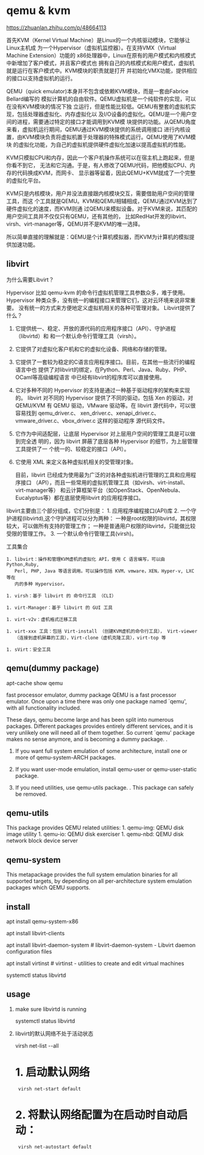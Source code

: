 # qemu & kvm 

https://zhuanlan.zhihu.com/p/48664113

首先KVM（Kernel Virtual Machine）是Linux的一个内核驱动模块，它能够让Linux主机成
为一个Hypervisor（虚拟机监控器）。在支持VMX（Virtual Machine Extension）功能的
x86处理器中，Linux在原有的用户模式和内核模式中新增加了客户模式，并且客户模式也
拥有自己的内核模式和用户模式，虚拟机就是运行在客户模式中。KVM模块的职责就是打开
并初始化VMX功能，提供相应的接口以支持虚拟机的运行。

QEMU（quick emulator)本身并不包含或依赖KVM模块，而是一套由Fabrice Bellard编写的
模拟计算机的自由软件。QEMU虚拟机是一个纯软件的实现，可以在没有KVM模块的情况下独
立运行，但是性能比较低。QEMU有整套的虚拟机实现，包括处理器虚拟化、内存虚拟化以
及I/O设备的虚拟化。QEMU是一个用户空间的进程，需要通过特定的接口才能调用到KVM模
块提供的功能。从QEMU角度来看，虚拟机运行期间，QEMU通过KVM模块提供的系统调用接口
进行内核设置，由KVM模块负责将虚拟机置于处理器的特殊模式运行。QEMU使用了KVM模块
的虚拟化功能，为自己的虚拟机提供硬件虚拟化加速以提高虚拟机的性能。

KVM只模拟CPU和内存，因此一个客户机操作系统可以在宿主机上跑起来，但是你看不到它，
无法和它沟通。于是，有人修改了QEMU代码，把他模拟CPU、内存的代码换成KVM，而网卡、
显示器等留着，因此QEMU+KVM就成了一个完整的虚拟化平台。

KVM只是内核模块，用户并没法直接跟内核模块交互，需要借助用户空间的管理工具，而这
个工具就是QEMU。KVM和QEMU相辅相成，QEMU通过KVM达到了硬件虚拟化的速度，而KVM则通
过QEMU来模拟设备。对于KVM来说，其匹配的用户空间工具并不仅仅只有QEMU，还有其他的，
比如RedHat开发的libvirt、virsh、virt-manager等，QEMU并不是KVM的唯一选择。

所以简单直接的理解就是：QEMU是个计算机模拟器，而KVM为计算机的模拟提供加速功能。


## libvirt

为什么需要Libvirt？

Hypervisor 比如 qemu-kvm 的命令行虚拟机管理工具参数众多，难于使用。
Hypervisor 种类众多，没有统一的编程接口来管理它们，这对云环境来说非常重要。
没有统一的方式来方便地定义虚拟机相关的各种可管理对象。
Libvirt提供了什么？

1. 它提供统一、稳定、开放的源代码的应用程序接口（API）、守护进程 （libvirtd）和
   和一个默认命令行管理工具（virsh）。

1. 它提供了对虚拟化客户机和它的虚拟化设备、网络和存储的管理。

1. 它提供了一套较为稳定的C语言应用程序接口。目前，在其他一些流行的编程语言中也
   提供了对libvirt的绑定，在Python、Perl、Java、Ruby、PHP、OCaml等高级编程语言
   中已经有libvirt的程序库可以直接使用。

1. 它对多种不同的 Hypervisor 的支持是通过一种基于驱动程序的架构来实现的。
   libvirt 对不同的 Hypervisor 提供了不同的驱动，包括 Xen 的驱动，对QEMU/KVM 有
   QEMU 驱动，VMware 驱动等。在 libvirt 源代码中，可以很容易找到 qemu_driver.c、
   xen_driver.c、xenapi_driver.c、vmware_driver.c、vbox_driver.c 这样的驱动程序
   源代码文件。

1. 它作为中间适配层，让底层 Hypervisor 对上层用户空间的管理工具是可以做到完全透
   明的，因为 libvirt 屏蔽了底层各种 Hypervisor 的细节，为上层管理工具提供了一
   个统一的、较稳定的接口（API）。

1. 它使用 XML 来定义各种虚拟机相关的受管理对象。

   目前，libvirt 已经成为使用最为广泛的对各种虚拟机进行管理的工具和应用程序接口
   （API），而且一些常用的虚拟机管理工具（如virsh、virt-install、virt-manager等）
   和云计算框架平台（如OpenStack、OpenNebula、Eucalyptus等）都在底层使用libvirt
   的应用程序接口。


libvirt主要由三个部分组成，它们分别是：
    1. 应用程序编程接口(API)库
    2. 一个守护进程(libvirtd),这个守护进程可以分为两种：
        一种是root权限的libvirtd，其权限较大，可以做所有支持的管理工作；
        一种是普通用户权限的libvirtd，只能做比较受限的管理工作。
    3. 一个默认命令行管理工具(virsh)。



工具集合

    1. libvirt：操作和管理KVM虚机的虚拟化 API，使用 C 语言编写，可以由 Python,Ruby,
       Perl, PHP, Java 等语言调用。可以操作包括 KVM，vmware，XEN，Hyper-v, LXC 等在
       内的多种 Hypervisor。

    1. virsh：基于 libvirt 的 命令行工具 （CLI）

    1. virt-Manager：基于 libvirt 的 GUI 工具

    1. virt-v2v：虚机格式迁移工具

    1. virt-xxx 工具：包括 Virt-install （创建KVM虚机的命令行工具）， Virt-viewer
       （连接到虚机屏幕的工具），Virt-clone（虚机克隆工具），virt-top 等

    1. sVirt：安全工具


## qemu(dummy package)

apt-cache show qemu

fast processor emulator, dummy package QEMU is a fast processor emulator. Once
upon a time there was only one package named `qemu', with all functionality
included. 

These days, qemu become large and has been split into numerous packages.
Different packages provides entirely different services, and it is very
unlikely one will need all of them together. So current `qemu' package makes no
sense anymore, and is becoming a dummy package.  .  

1. If you want full system emulation of some architecture, install one or more
   of qemu-system-ARCH packages. 

1. If you want user-mode emulation, install qemu-user or qemu-user-static
   package. 

1. If you need utilities, use qemu-utils package.  .  This package can safely
   be removed.


## qemu-utils

This package provides QEMU related utilities:
    1. qemu-img: QEMU disk image utility
    1. qemu-io:  QEMU disk exerciser
    1. qemu-nbd: QEMU disk network block device server


## qemu-system

This metapackage provides the full system emulation binaries for all supported
targets, by depending on all per-architecture system emulation packages which
QEMU supports.







## install

apt install qemu-system-x86

apt install libvirt-clients

apt install libvirt-daemon-system
    # libvirt-daemon-system - Libvirt daemon configuration files

apt install virtinst
    # virtinst - utilities to create and edit virtual machines



systemctl status libvirtd

## usage

1. make sure libvirtd is running

    systemctl status libvirtd

2. libvirt的默认网络不处于活动状态
    
    virsh net-list --all

    # 1. 启动默认网络
        virsh net-start default
    
    # 2. 将默认网络配置为在启动时自动启动：
        virsh net-autostart default

    

